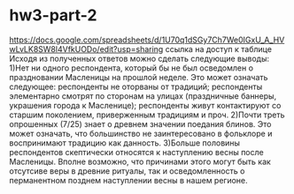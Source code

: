 # hw3-part-2
https://docs.google.com/spreadsheets/d/1U70q1dSGy7Ch7We0IGxU_A_HVwLvLK8SW8l4VfkUODo/edit?usp=sharing ссылка на доступ к таблице
Исходя из полученных ответов можно сделать следующие выводы:
1)Нет ни одного респондента, который бы не был осведомлен о праздновании Масленицы на прошлой неделе. Это может означать следующее: респонденты не оторваны от традиций; респонденты элементарно смотрят по сторонам на улицах (праздничные баннеры, украшения города к Масленице); респонденты живут контактируют со старшим поколением, приверженным традициям и проч. 
2)Почти треть опрошенных (7/25) знает о древнем значении поедания блинов. Это может означать, что большинство не заинтересовано в фольклоре и воспринимают традицию как данность. 
3)Больше половины респондентов скептически относятся к наступлению весны после Масленицы. Вполне возможно, что причинами этого могут быть как отсутсиве веры в древние ритуалы, так и осведомленность о перманентном позднем наступлении весны в нашем регионе. 
